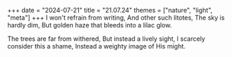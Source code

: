 +++
date = "2024-07-21"
title = "21.07.24"
themes = ["nature", "light", "meta"]
+++
I won't refrain from writing,
And other such litotes,
The sky is hardly dim,
But golden haze that bleeds into a lilac glow.

The trees are far from withered,
But instead a lively sight,
I scarcely consider this a shame,
Instead a weighty image of His might.
